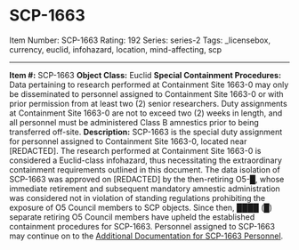 # SCP-1663
Item Number: SCP-1663
Rating: 192
Series: series-2
Tags: _licensebox, currency, euclid, infohazard, location, mind-affecting, scp

---

**Item #:** SCP-1663
**Object Class:** Euclid
**Special Containment Procedures:** Data pertaining to research performed at Containment Site 1663-0 may only be disseminated to personnel assigned to Containment Site 1663-0 or with prior permission from at least two (2) senior researchers. Duty assignments at Containment Site 1663-0 are not to exceed two (2) weeks in length, and all personnel must be administered Class B amnestics prior to being transferred off-site.
**Description:** SCP-1663 is the special duty assignment for personnel assigned to Containment Site 1663-0, located near [REDACTED]. The research performed at Containment Site 1663-0 is considered a Euclid-class infohazard, thus necessitating the extraordinary containment requirements outlined in this document.
The data isolation of SCP-1663 was approved on [REDACTED] by the then-retiring O5-█, whose immediate retirement and subsequent mandatory amnestic administration was considered not in violation of standing regulations prohibiting the exposure of O5 Council members to SCP objects.
Since then, ████ (█) separate retiring O5 Council members have upheld the established containment procedures for SCP-1663.
Personnel assigned to SCP-1663 may continue on to the [Additional Documentation for SCP-1663 Personnel](/additional-documentation-for-scp-1663-personnel).